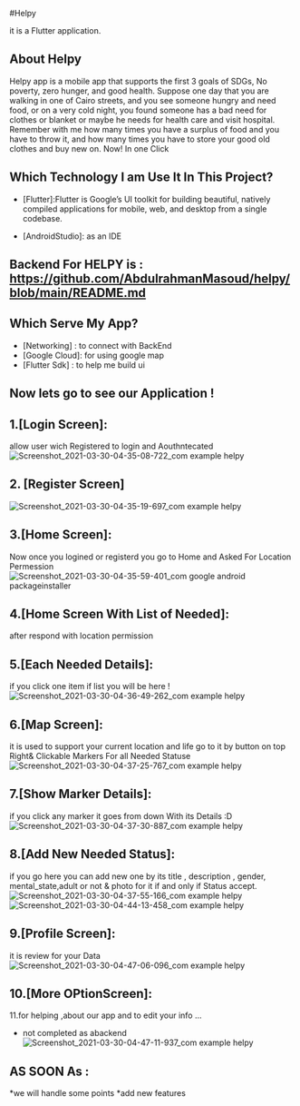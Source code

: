 #Helpy

 it is a Flutter application.

## About Helpy

Helpy app is a mobile app that supports the first 3 goals of SDGs, No poverty, zero hunger, and good health.
Suppose one day that you are walking in one of Cairo streets, and you see someone hungry and need food, or on a very cold night, you found someone has a bad need for clothes or blanket or maybe he needs for health care and visit hospital.
Remember with me how many times you have a surplus of food and you have to throw it, and how many times you have to store your good old clothes and buy new on.
Now! In one Click
## Which Technology I am Use It In This Project?
* [Flutter]:Flutter is Google’s UI toolkit for building beautiful, natively compiled applications for mobile, web, and desktop from a single codebase.

* [AndroidStudio]: as an IDE
## Backend For HELPY is : https://github.com/AbdulrahmanMasoud/helpy/blob/main/README.md

## Which Serve My App?
* [Networking] : to connect with BackEnd 
* [Google Cloud]: for using google map 
* [Flutter Sdk] : to help me build ui 

## Now lets go to see our Application !
## 1.[Login Screen]:
allow user wich Registered to login and Aouthntecated 
![Screenshot_2021-03-30-04-35-08-722_com example helpy](https://user-images.githubusercontent.com/55314273/112933106-781b4980-911f-11eb-9c3c-9df54628a168.jpg)
## 2. [Register Screen]
 ![Screenshot_2021-03-30-04-35-19-697_com example helpy](https://user-images.githubusercontent.com/55314273/112933198-aac54200-911f-11eb-9ddc-81e198df8a2e.jpg)
## 3.[Home Screen]:
Now once you logined or registerd you go to Home and Asked For Location Permession
![Screenshot_2021-03-30-04-35-59-401_com google android packageinstaller](https://user-images.githubusercontent.com/55314273/112934088-4c995e80-9121-11eb-9369-c908639ca6ab.jpg)
## 4.[Home Screen With List of Needed]: 
after respond with location permission
## 5.[Each Needed Details]:
if you click one item if list you will be here !
![Screenshot_2021-03-30-04-36-49-262_com example helpy](https://user-images.githubusercontent.com/55314273/112934428-0b557e80-9122-11eb-9ee9-148a5bda5846.jpg)
## 6.[Map Screen]:
it is used to support your current location and life go to it by button on top Right& Clickable Markers For all Needed Statuse
![Screenshot_2021-03-30-04-37-25-767_com example helpy](https://user-images.githubusercontent.com/55314273/112934602-72733300-9122-11eb-9ca8-a0b3ec6d3086.jpg)
## 7.[Show Marker Details]:
if you click any marker it goes from down With its Details :D
![Screenshot_2021-03-30-04-37-30-887_com example helpy](https://user-images.githubusercontent.com/55314273/112935001-2f658f80-9123-11eb-90c5-c0e35407b83e.jpg)
## 8.[Add New Needed Status]:
if you go here you can add new one by its title , description , gender, mental_state,adult or not & photo for it if and only if Status accept.
![Screenshot_2021-03-30-04-37-55-166_com example helpy](https://user-images.githubusercontent.com/55314273/112935386-f4179080-9123-11eb-84a0-bab6aa4aca88.jpg)
![Screenshot_2021-03-30-04-44-13-458_com example helpy](https://user-images.githubusercontent.com/55314273/112935426-085b8d80-9124-11eb-9800-a0319b65bbbc.jpg)

## 9.[Profile Screen]:
it is review for your Data 
![Screenshot_2021-03-30-04-47-06-096_com example helpy](https://user-images.githubusercontent.com/55314273/112935450-190c0380-9124-11eb-8b11-f714e88c325e.jpg)

## 10.[More OPtionScreen]:
11.for helping ,about our app and to edit your info ...
 * not completed as abackend
 ![Screenshot_2021-03-30-04-47-11-937_com example helpy](https://user-images.githubusercontent.com/55314273/112935456-1b6e5d80-9124-11eb-8dcf-251f110978c2.jpg)
 
 ## AS SOON As :
 *we will handle some points
 *add new features
 
 
 
 
